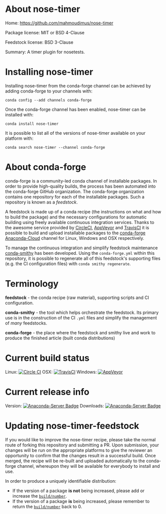 About nose-timer
================

Home: https://github.com/mahmoudimus/nose-timer

Package license: MIT or BSD 4-Clause

Feedstock license: BSD 3-Clause

Summary: A timer plugin for nosetests.



Installing nose-timer
=====================

Installing nose-timer from the conda-forge channel can be achieved by adding conda-forge to your channels with:

```
conda config --add channels conda-forge
```

Once the conda-forge channel has been enabled, nose-timer can be installed with:

```
conda install nose-timer
```

It is possible to list all of the versions of nose-timer available on your platform with:

```
conda search nose-timer --channel conda-forge
```


About conda-forge
=================

conda-forge is a community-led conda channel of installable packages.
In order to provide high-quality builds, the process has been automated into the
conda-forge GitHub organization. The conda-forge organization contains one repository 
for each of the installable packages. Such a repository is known as a *feedstock*.

A feedstock is made up of a conda recipe (the instructions on what and how to build
the package) and the necessary configurations for automatic building using freely
available continuous integration services. Thanks to the awesome service provided by
[CircleCI](https://circleci.com/), [AppVeyor](http://www.appveyor.com/)
and [TravisCI](https://travis-ci.org/) it is possible to build and upload installable
packages to the [conda-forge](https://anaconda.org/conda-forge)
[Anaconda-Cloud](http://docs.anaconda.org/) channel for Linux, Windows and OSX respectively.

To manage the continuous integration and simplify feedstock maintenance
[conda-smithy](http://github.com/conda-forge/conda-smithy) has been developed.
Using the ``conda-forge.yml`` within this repository, it is possible to regenerate all of
this feedstock's supporting files (e.g. the CI configuration files) with ``conda smithy regenerate``.


Terminology
===========

**feedstock** - the conda recipe (raw material), supporting scripts and CI configuration.

**conda-smithy** - the tool which helps orchestrate the feedstock.
                   Its primary use is in the construction of the CI ``.yml`` files
                   and simplify the management of *many* feedstocks.

**conda-forge** - the place where the feedstock and smithy live and work to
                  produce the finished article (built conda distributions)

Current build status
====================
Linux: [![Circle CI](https://circleci.com/gh/conda-forge/nose-timer-feedstock.svg?style=svg)](https://circleci.com/gh/conda-forge/nose-timer-feedstock)
OSX: [![TravisCI](https://travis-ci.org/conda-forge/nose-timer-feedstock.svg?branch=master)](https://travis-ci.org/conda-forge/nose-timer-feedstock) 
Windows: [![AppVeyor](https://ci.appveyor.com/api/projects/status/github/conda-forge/nose-timer-feedstock?svg=True)](https://ci.appveyor.com/project/conda-forge/nose-timer-feedstock/branch/master)

Current release info
====================
Version: [![Anaconda-Server Badge](https://anaconda.org/conda-forge/nose-timer/badges/version.svg)](https://anaconda.org/conda-forge/nose-timer)
Downloads: [![Anaconda-Server Badge](https://anaconda.org/conda-forge/nose-timer/badges/downloads.svg)](https://anaconda.org/conda-forge/nose-timer)


Updating nose-timer-feedstock
=============================

If you would like to improve the nose-timer recipe, please take the normal
route of forking this repository and submitting a PR. Upon submission, your changes will
be run on the appropriate platforms to give the reviewer an opportunity to confirm that the
changes result in a successful build. Once merged, the recipe will be re-built and uploaded
automatically to the conda-forge channel, whereupon they will be available for everybody to
install and use.

In order to produce a uniquely identifiable distribution:
 * If the version of a package **is not** being increased, please add or increase
   the [``build/number``](http://conda.pydata.org/docs/building/meta-yaml.html#build-number-and-string). 
 * If the version of a package **is** being increased, please remember to return
   the [``build/number``](http://conda.pydata.org/docs/building/meta-yaml.html#build-number-and-string)
   back to 0.

